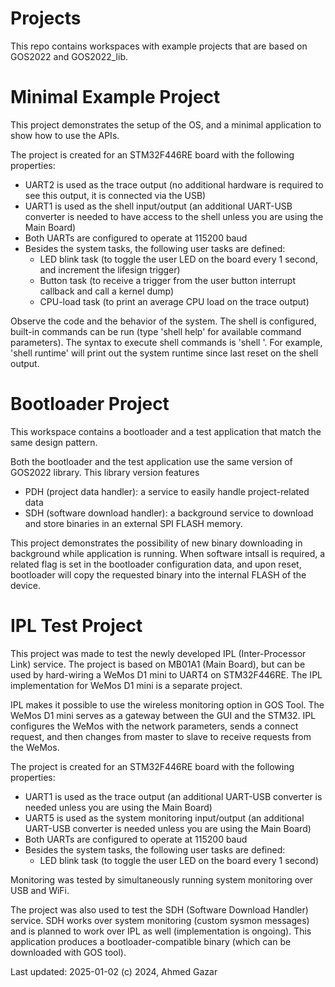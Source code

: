 # Projects
This repo contains workspaces with example projects that are based on GOS2022 and GOS2022_lib.

# Minimal Example Project
This project demonstrates the setup of the OS, and a minimal application to show how to use the APIs.

The project is created for an STM32F446RE board with the following properties:
-	UART2 is used as the trace output (no additional hardware is required to see this output, it is connected via the USB)
-	UART1 is used as the shell input/output (an additional UART-USB converter is needed to have access to the shell unless you are using the Main Board)
-	Both UARTs are configured to operate at 115200 baud
-	Besides the system tasks, the following user tasks are defined:
	-	LED blink task (to toggle the user LED on the board every 1 second, and increment the lifesign trigger)
	-	Button task (to receive a trigger from the user button interrupt callback and call a kernel dump)
	-	CPU-load task (to print an average CPU load on the trace output)

Observe the code and the behavior of the system. The shell is configured, built-in commands can be run (type 'shell help' for available command parameters).
The syntax to execute shell commands is 'shell <parameter>'. For example, 'shell runtime' will print out the system runtime since last reset on the shell output.

# Bootloader Project
This workspace contains a bootloader and a test application that match the same design pattern.

Both the bootloader and the test application use the same version of GOS2022 library. This library version features
- PDH (project data handler): a service to easily handle project-related data
- SDH (software download handler): a background service to download and store binaries in an external SPI FLASH memory.

This project demonstrates the possibility of new binary downloading in background while application is running. When software
intsall is required, a related flag is set in the bootloader configuration data, and upon reset, bootloader will copy the requested
binary into the internal FLASH of the device.

# IPL Test Project
This project was made to test the newly developed IPL (Inter-Processor Link) service. The project is based on MB01A1 (Main Board), but can be used
by hard-wiring a WeMos D1 mini to UART4 on STM32F446RE. The IPL implementation for WeMos D1 mini is a separate project.

IPL makes it possible to use the wireless monitoring option in GOS Tool. The WeMos D1 mini serves as a gateway between the GUI and the STM32.
IPL configures the WeMos with the network parameters, sends a connect request, and then changes from master to slave to receive requests from the WeMos.

The project is created for an STM32F446RE board with the following properties:
-	UART1 is used as the trace output (an additional UART-USB converter is needed unless you are using the Main Board)
-	UART5 is used as the system monitoring input/output (an additional UART-USB converter is needed unless you are using the Main Board)
-	Both UARTs are configured to operate at 115200 baud
-	Besides the system tasks, the following user tasks are defined:
	-	LED blink task (to toggle the user LED on the board every 1 second)
	
Monitoring was tested by simultaneously running system monitoring over USB and WiFi.

The project was also used to test the SDH (Software Download Handler) service. SDH works over system monitoring (custom sysmon messages) and
is planned to work over IPL as well (implementation is ongoing). This application produces a bootloader-compatible binary (which can be downloaded
with GOS tool).

Last updated: 2025-01-02
(c) 2024, Ahmed Gazar